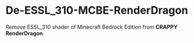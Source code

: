# De-ESSL_310-MCBE-RenderDragon
Remove ESSL_310 shader of Minecraft Bedrock Edition from **CRAPPY RenderDragon**

